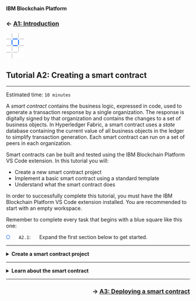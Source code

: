 **IBM Blockchain Platform**

<h3 align='left'>← <a href='./a1.md'><b>A1: Introduction</b></a>

<img src="./images/ibp.png" alt="IBM Blockchain Platform"></img>
## **Tutorial A2: Creating a smart contract**

---

Estimated time: `10 minutes`

A *smart contract* contains the business logic, expressed in code, used to generate a transaction response by a single organization. The response is digitally signed by that organization and contains the changes to a set of business objects. In Hyperledger Fabric, a smart contract uses a *state* database containing the current value of all business objects in the ledger to simplify transaction generation. Each smart contract can run on a set of peers in each organization.

Smart contracts can be built and tested using the IBM Blockchain Platform VS Code extension. In this tutorial you will:
* Create a new smart contract project
* Implement a basic smart contract using a standard template
* Understand what the smart contract does

In order to successfully complete this tutorial, you must have the IBM Blockchain Platform VS Code extension installed. You are recommended to start with an empty workspace.

Remember to complete every task that begins with a blue square like this one:

<img src="./images/bullet.png" alt="[]"></img> &nbsp;&nbsp;&nbsp;&nbsp; `A2.1`: &nbsp;&nbsp;&nbsp;&nbsp;
Expand the first section below to get started.


---
<details>
<summary><b>Create a smart contract project</b></summary>

When working with Hyperledger Fabric components and files in the IBM Blockchain Platform VS Code extension, it is usually convenient to show the IBM Blockchain Platform side bar, which contains the Smart Contracts, Fabric Environments, Fabric Gateways and Fabric Wallets views.

You can show the side bar by clicking on the IBM Blockchain Platform icon in the VS Code activity bar. However, note that the icon is a toggle: if you click on it while the side bar is already shown, the side bar will be hidden.

<img src="./images/bullet.png" alt="[]"></img> &nbsp;&nbsp;&nbsp;&nbsp; `A2.2`: &nbsp;&nbsp;&nbsp;&nbsp;
If the IBM Blockchain Platform side bar is not already shown, click on the IBM Blockchain Platform icon in the activity bar.

<img src="./images/a2.2-a3.2.png" alt="IBM Blockchain Platform side bar"></img>

We will now create a smart contract project that will contain the files we need for our smart contract. IBM Blockchain Platform will create for us a skeleton smart contract that we can customize later.

<img src="./images/bullet.png" alt="[]"></img> &nbsp;&nbsp;&nbsp;&nbsp; `A2.3`: &nbsp;&nbsp;&nbsp;&nbsp;
Move the mouse over the title bar of the Smart Contracts view, click the "..." that appears and select "Create New Project".

<img src="./images/a2.3.png" alt="Create New Project menu"></img>

<img src="./images/bullet.png" alt="[]"></img> &nbsp;&nbsp;&nbsp;&nbsp; `A2.4`: &nbsp;&nbsp;&nbsp;&nbsp;
Press Enter to accept the Default Contract type.

<img src="./images/a2.4.png" alt="Default Contract parameter"></img>

In this tutorial we will be using the TypeScript language.

<img src="./images/bullet.png" alt="[]"></img> &nbsp;&nbsp;&nbsp;&nbsp; `A2.5`: &nbsp;&nbsp;&nbsp;&nbsp;
Click 'TypeScript'.

<img src="./images/a2.5.png" alt="Typescript parameter"></img>

The skeleton smart contract provides us with the ability to generate transaction responses for a single business object type (or *asset* type), which can be stored on the blockchain. In this context, an asset type is a group of related objects which by convention begins with a capital letter. For example an `Artwork` type might describe `The Hay Wain by John Constable`, `La Gioconda by Leonardo da Vinci` or `Shot Marilyns by Andy Warhol`.

Later, we can extend the smart contract package with additional smart contracts and asset types if we wish. For now however, we will just accept the default asset type presented to us.

<img src="./images/bullet.png" alt="[]"></img> &nbsp;&nbsp;&nbsp;&nbsp; `A2.6`: &nbsp;&nbsp;&nbsp;&nbsp;
Press Enter to accept the default asset type ("MyAsset").

<img src="./images/a2.6.png" alt="Asset type parameter"></img>

<img src="./images/bullet.png" alt="[]"></img> &nbsp;&nbsp;&nbsp;&nbsp; `A2.7`: &nbsp;&nbsp;&nbsp;&nbsp;
Click Browse to choose a target location of the project on the file system.

<img src="./images/a2.7.png" alt="Browse"></img>

Navigate to the folder on your file system that you wish to use for development. (In the screenshots we will use the Desktop folder, for convenience.)

<img src="./images/bullet.png" alt="[]"></img> &nbsp;&nbsp;&nbsp;&nbsp; `A2.8`: &nbsp;&nbsp;&nbsp;&nbsp;
Click "New folder" to create a new folder to store the smart contract project, and name it "demo-contract".

<img src="./images/a2.8.png" alt="demo-contract"></img>

<img src="./images/bullet.png" alt="[]"></img> &nbsp;&nbsp;&nbsp;&nbsp; `A2.9`: &nbsp;&nbsp;&nbsp;&nbsp;
Click Save to select the new folder as the project root.

<img src="./images/a2.9.png" alt="Save"></img>

<img src="./images/bullet.png" alt="[]"></img> &nbsp;&nbsp;&nbsp;&nbsp; `A2.10`: &nbsp;&nbsp;&nbsp;&nbsp;
Select "Add to workspace" to tell IBM Blockchain Platform to add the project to your workspace.

<img src="./images/a2.10.1.png" alt="Add to workspace"></img>

Generating the smart contract project will take up to a minute to complete. When it has successfully finished, the IBM Blockchain Platform side bar will be hidden and the Explorer side bar will be shown. The Explorer side bar will show the new project that has been created.

<img src="./images/a2.10.2.png" alt="DemoProject created"></img>

<img src="./images/bullet.png" alt="[]"></img> &nbsp;&nbsp;&nbsp;&nbsp; `A2.11`: &nbsp;&nbsp;&nbsp;&nbsp;
Expand the next section of the tutorial to continue.

</details>

---
<details>
<summary><b>Learn about the smart contract</b></summary>

We will now look at the files that have been created to see what they do.

<img src="./images/bullet.png" alt="[]"></img> &nbsp;&nbsp;&nbsp;&nbsp; `A2.12`: &nbsp;&nbsp;&nbsp;&nbsp;
In the Explorer side bar, expand "demo-contract" -> "src".

<img src="./images/a2.12.png" alt="demo-contract src"></img>

The smart contract is contained within the 'my-asset-contract.ts' file. The file name has been generated from the asset type you gave earlier.

<img src="./images/bullet.png" alt="[]"></img> &nbsp;&nbsp;&nbsp;&nbsp; `A2.13`: &nbsp;&nbsp;&nbsp;&nbsp;
Click on 'my-asset-contract.ts' to load it in the VS Code editor.

<img src="./images/a2.13.png" alt="my-asset-contract.ts"></img>

Have a read through the code.

The import statement at the top of the file makes the Hyperledger Fabric classes available.

```typescript
import { Context, Contract, Info, Returns, Transaction } from 'fabric-contract-api';
```

The smart contract is a standard piece of TypeScript. The only line that identifies it as a smart contract is in the class definition itself:

```typescript
export class MyAssetContract extends Contract {
```

The *extends* clause states that this is a Hyperledger Fabric smart contract using the Contract class imported earlier.

The rest of the file contains the implementation for each transaction type generated by the smart contract.


<br><h3 align='left'>Transactions</h3>

Imagine we had a ledger of cars: `myAssetExists('CAR001')` would return `true` or `false` depending on whether `CAR001` was in the ledger. Look at the first method signature in the MyAsset contract:

```typescript
@Transaction(false)
public async myAssetExists(ctx: Context, myAssetId: string): Promise<boolean> {
```

Any method that is prefixed with the *@Transaction()* decorator indicates that this method can be called to generate a transaction response for this smart contract.

We can see that myAssetExists() is prefixed with a slightly more descriptive decorator - @Transaction(*false*) - indicating that it only reads from the ledger. We'll see an example of a @Transaction(*true*) method that also writes to the ledger later in this tutorial.

The remainder of the myAssetExists() signature mostly shows the required inputs for this smart contract to generate a transaction response. The Context object is a special parameter; it is used by the smart contract to maintain user data across contract, and we'll see later how it simplifies the process of writing a smart contract.

<br><h3 align='left'>Working with the world state</h3>

Each method uses the world state to read the current value of a set of business objects and generate the corresponding new values for those objects. The Context object (ctx) gives you direct access to the world state:

```typescript
const buffer = await ctx.stub.getState(myAssetId);
```

The *getState* method returns from the world state the current value associated with the key described by *myAssetId*. This method only reads the value of business object, it does not change it. That's why the myAssetExists() method was decorated @Transaction(false).

Now take a look at the second method:

```typescript
@Transaction()
public async createMyAsset(ctx: Context, myAssetId: string, value: string): Promise<void> {
```
This ends with the line:

```typescript
await ctx.stub.putState(myAssetId, buffer);
```

The putState method changes the current value of a business object with the key myAssetId to the value buffer. That's why the createMyAsset method was decorated with @transaction(true).

The transaction response is generated automatically by Hyperledger Fabric when the smart contract execution completes.  It comprises the states that have been read and those that are to be written if the transaction is successfully committed to the ledger.

It's important not to confuse these transaction responses with the return value from the method; they are not the same thing.

> <br>
   > <b>Want to know more?</b><br>For more about transactions and responses, check out the <a href="https://hyperledger-fabric.readthedocs.io/en/latest/ledger/ledger.html">Hyperledger Fabric documentation</a>.
   > <br>&nbsp;



<br><h3 align='left'>Smart contract determinism</h3>

Whilst it may look like it, the effect of *putState* is not immediate. The business object identified by myAssetId will only be updated when every organization in the network agrees with the generated transaction response. This requires the consensus process to complete across the network.

As developers we generally don't need to worry about consensus. However, we do need to ensure that our smart contract transactions are *deterministic*; that is, each must always generate the same transaction response for a given set of transaction inputs. That's because our smart contract will be run by multiple organizations, each of whom must generate the *same* transaction response. If not, the resulting generated transaction will be captured in the ledger as *invalid*, and the world state will not be updated; the transaction will not have had an effect.

This means that attempting to update the world state with, for example, a random number, timestamp or some other transient value is not recommended.


<br><h3 align='left'>Summary</h3>

In this tutorial we have generated our first smart contract.

We saw how a smart contract contains different methods, each of which can generate a transaction response for a given set of inputs. Transactions are generated using the *getState* and *putState* methods, which provide keyed access to get and set the current value of a business object in the ledger. 

In order to test these transactions out, we must first deploy them to an instance of Hyperledger Fabric; we will do that in the next tutorial.

</details>

---

<h3 align='right'> → <a href='./a3.md'><b>A3: Deploying a smart contract</b></h3></a>
